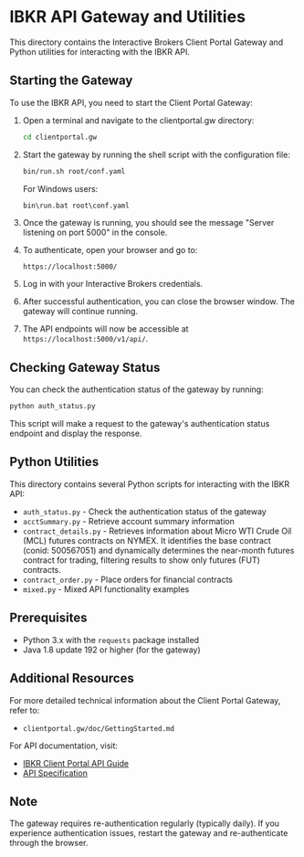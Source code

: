 # IBKR API Gateway and Utilities

This directory contains the Interactive Brokers Client Portal Gateway and Python utilities for interacting with the IBKR API.

## Starting the Gateway

To use the IBKR API, you need to start the Client Portal Gateway:

1. Open a terminal and navigate to the clientportal.gw directory:
   ```bash
   cd clientportal.gw
   ```

2. Start the gateway by running the shell script with the configuration file:
   ```bash
   bin/run.sh root/conf.yaml
   ```
   
   For Windows users:
   ```cmd
   bin\run.bat root\conf.yaml
   ```

3. Once the gateway is running, you should see the message "Server listening on port 5000" in the console.

4. To authenticate, open your browser and go to:
   ```
   https://localhost:5000/
   ```

5. Log in with your Interactive Brokers credentials.

6. After successful authentication, you can close the browser window. The gateway will continue running.

7. The API endpoints will now be accessible at `https://localhost:5000/v1/api/`.

## Checking Gateway Status

You can check the authentication status of the gateway by running:

```bash
python auth_status.py
```

This script will make a request to the gateway's authentication status endpoint and display the response.

## Python Utilities

This directory contains several Python scripts for interacting with the IBKR API:

- `auth_status.py` - Check the authentication status of the gateway
- `acctSummary.py` - Retrieve account summary information
- `contract_details.py` - Retrieves information about Micro WTI Crude Oil (MCL) futures contracts on NYMEX. It identifies the base contract (conid: 500567051) and dynamically determines the near-month futures contract for trading, filtering results to show only futures (FUT) contracts.
- `contract_order.py` - Place orders for financial contracts
- `mixed.py` - Mixed API functionality examples

## Prerequisites

- Python 3.x with the `requests` package installed
- Java 1.8 update 192 or higher (for the gateway)

## Additional Resources

For more detailed technical information about the Client Portal Gateway, refer to:
- `clientportal.gw/doc/GettingStarted.md`

For API documentation, visit:
- [IBKR Client Portal API Guide](https://interactivebrokers.github.io/cpwebapi)
- [API Specification](https://gdcdyn.interactivebrokers.com/portal.proxy/v1/portal/swagger/swagger?format=yaml)

## Note

The gateway requires re-authentication regularly (typically daily). If you experience authentication issues, restart the gateway and re-authenticate through the browser.